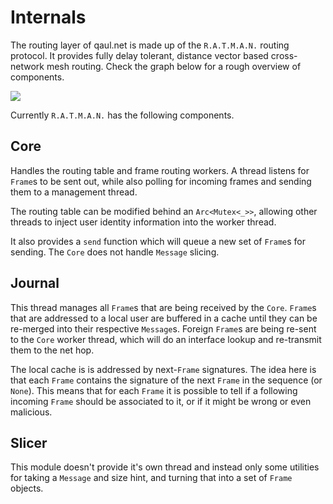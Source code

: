# Internals

The routing layer of qaul.net is made up of the `R.A.T.M.A.N.` routing
protocol.  It provides fully delay tolerant, distance vector based
cross-network mesh routing.  Check the graph below for a rough
overview of components.

![](/assets/dependencies.svg)

Currently `R.A.T.M.A.N.` has the following components.

## Core

Handles the routing table and frame routing workers. A thread listens
for `Frame`s to be sent out, while also polling for incoming frames
and sending them to a management thread.

The routing table can be modified behind an `Arc<Mutex<_>>`, allowing
other threads to inject user identity information into the worker
thread.

It also provides a `send` function which will queue a new set of
`Frame`s for sending. The `Core` does not handle `Message` slicing.

## Journal

This thread manages all `Frame`s that are being received by the
`Core`. `Frame`s that are addressed to a local user are buffered in a
cache until they can be re-merged into their respective
`Message`s. Foreign `Frame`s are being re-sent to the `Core` worker
thread, which will do an interface lookup and re-transmit them to the
net hop.

The local cache is is addressed by next-`Frame` signatures. The idea
here is that each `Frame` contains the signature of the next `Frame`
in the sequence (or `None`). This means that for each `Frame` it is
possible to tell if a following incoming `Frame` should be associated
to it, or if it might be wrong or even malicious.

## Slicer

This module doesn't provide it's own thread and instead only some
utilities for taking a `Message` and size hint, and turning that into
a set of `Frame` objects.

